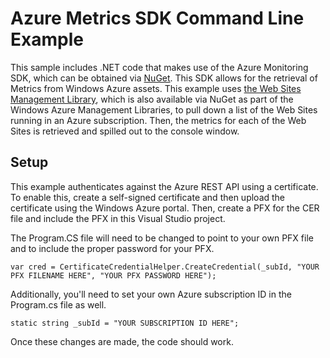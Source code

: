 Azure Metrics SDK Command Line Example
=================================

This sample includes .NET code that makes use of the Azure Monitoring SDK, which can be obtained via [NuGet](http://www.nuget.org/packages/Microsoft.WindowsAzure.Management.Monitoring/). This SDK allows for the retrieval of Metrics from Windows Azure assets. This example uses [the Web Sites Management Library](http://www.nuget.org/packages/Microsoft.WindowsAzure.Management.WebSites/), which is also available via NuGet as part of the Windows Azure Management Libraries, to pull down a list of the Web Sites running in an Azure subscription. Then, the metrics for each of the Web Sites is retrieved and spilled out to the console window. 

## Setup ##
This example authenticates against the Azure REST API using a certificate. To enable this, create a self-signed certificate and then upload the certificate using the Windows Azure portal. Then, create a PFX for the CER file and include the PFX in this Visual Studio project. 

The Program.CS file will need to be changed to point to your own PFX file and to include the proper password for your PFX. 

    var cred = CertificateCredentialHelper.CreateCredential(_subId, "YOUR PFX FILENAME HERE", "YOUR PFX PASSWORD HERE");

Additionally, you'll need to set your own Azure subscription ID in the Program.cs file as well. 

    static string _subId = "YOUR SUBSCRIPTION ID HERE";

Once these changes are made, the code should work. 